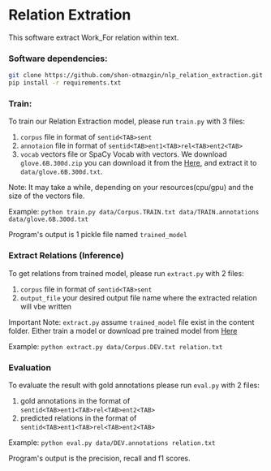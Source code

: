 # Relation Extration 

This software extract Work_For relation within text.


### Software dependencies:
```bash
git clone https://github.com/shon-otmazgin/nlp_relation_extraction.git
pip install -r requirements.txt
```

### Train:
To train our Relation Extraction model, please run ```train.py``` with 3 files:
1. ```corpus``` file in format of ```sentid<TAB>sent```
2. ```annotaion``` file in format of ```sentid<TAB>ent1<TAB>rel<TAB>ent2<TAB>```
3. ```vocab``` vectors file or SpaCy Vocab with vectors. We download ```glove.6B.300d.zip``` you can download it from the [Here](http://nlp.stanford.edu/data/glove.6B.zip), and extract it to ```data/glove.6B.300d.txt```.

Note: It may take a while, depending on your resources(cpu/gpu) and the size of the vectors file.

Example:
```python train.py data/Corpus.TRAIN.txt data/TRAIN.annotations data/glove.6B.300d.txt```

Program's output is 1 pickle file named ```trained_model```

### Extract Relations (Inference)
To get relations from trained model, please run ```extract.py``` with 2 files:
1. ```corpus``` file in format of ```sentid<TAB>sent```
2. ```output_file``` your desired output file name where the extracted relation will vbe written

Important Note: ```extract.py``` assume ```trained_model``` file exist in the content folder. Either train a model or download pre trained model from [Here]()

Example:
```python extract.py data/Corpus.DEV.txt relation.txt```

### Evaluation
To evaluate the result with gold annotations please run ```eval.py``` with 2 files:
1. gold annotations in the format of ```sentid<TAB>ent1<TAB>rel<TAB>ent2<TAB>``` 
2. predicted relations in the format of ```sentid<TAB>ent1<TAB>rel<TAB>ent2<TAB>```

Example:
```python eval.py data/DEV.annotations relation.txt```

Program's output is the precision, recall and f1 scores.

